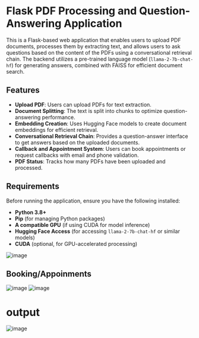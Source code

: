 # Flask PDF Processing and Question-Answering Application

This is a Flask-based web application that enables users to upload PDF documents, processes them by extracting text, and allows users to ask questions based on the content of the PDFs using a conversational retrieval chain. The backend utilizes a pre-trained language model (`llama-2-7b-chat-hf`) for generating answers, combined with FAISS for efficient document search.

## Features

- **Upload PDF**: Users can upload PDFs for text extraction.
- **Document Splitting**: The text is split into chunks to optimize question-answering performance.
- **Embedding Creation**: Uses Hugging Face models to create document embeddings for efficient retrieval.
- **Conversational Retrieval Chain**: Provides a question-answer interface to get answers based on the uploaded documents.
- **Callback and Appointment System**: Users can book appointments or request callbacks with email and phone validation.
- **PDF Status**: Tracks how many PDFs have been uploaded and processed.

## Requirements

Before running the application, ensure you have the following installed:

- **Python 3.8+**
- **Pip** (for managing Python packages)
- **A compatible GPU** (if using CUDA for model inference)
- **Hugging Face Access** (for accessing `llama-2-7b-chat-hf` or similar models)
- **CUDA** (optional, for GPU-accelerated processing)

![image](https://github.com/user-attachments/assets/2a8aa3e9-08ac-4714-9f34-81f9c2380eb3)

## Booking/Appoinments
![image](https://github.com/user-attachments/assets/a1c255d4-401e-4fbb-be9b-bf37182e260a)
![image](https://github.com/user-attachments/assets/27ef78a5-e5a9-44ab-8ed0-2a080608e194)


# output
![image](https://github.com/user-attachments/assets/8c261eef-8e5c-4ba1-94a7-0e61f6a514b2)


